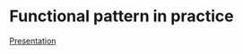 # Functional pattern in practice

[Presentation](https://gitpitch.com/silvinobarreiros/scala_meetup_01-15-19/master)
